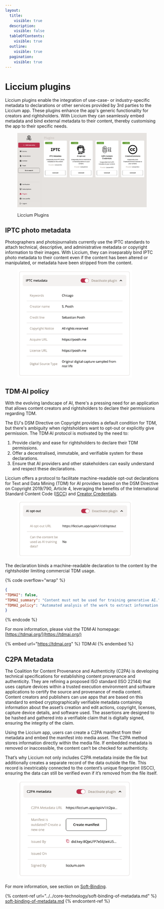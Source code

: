 ```yaml
---
layout:
  title:
    visible: true
  description:
    visible: false
  tableOfContents:
    visible: true
  outline:
    visible: true
  pagination:
    visible: true
---
```


# Liccium plugins

Liccium plugins enable the integration of use-case- or industry-specific metadata to declarations or other services provided by 3rd parties to the Liccium app. These plugins enhance the app's generic functionality for creators and rightsholders. With Liccium they can seamlessly embed metadata and bind external metadata to their content, thereby customising the app to their specific needs.

<figure><img src="../../.gitbook/assets/Liccium Plugins@2x.png" alt=""><figcaption><p>Liccium Plugins</p></figcaption></figure>

## IPTC photo metadata

Photographers and photojournalists currently use the IPTC standards to attach technical, descriptive, and administrative metadata or copyright information to their images. With Liccium, they can inseparably bind IPTC photo metadata to their content even if the content has been altered or manipulated, or metadata have been stripped from the content.

<figure><img src="../../.gitbook/assets/IPTC 2@2x.png" alt="" width="375"><figcaption></figcaption></figure>

## TDM·AI policy

With the evolving landscape of AI, there's a pressing need for an application that allows content creators and rightsholders to declare their permissions regarding TDM.&#x20;

The EU's DSM Directive on Copyright provides a default condition for TDM, but there's ambiguity when rightsholders want to opt-out or explicitly give permission. The TDM·AI protocol is motivated by the need to:

1. Provide clarity and ease for rightsholders to declare their TDM permissions.
2. Offer a decentralised, immutable, and verifiable system for these declarations.
3. Ensure that AI providers and other stakeholders can easily understand and respect these declarations.

Liccium offers a protocol to facilitate machine-readable opt-out declarations for Text and Data Mining (TDM) for AI providers based on the DSM Directive on Copyright 2019/790, Article 4, leveraging the benefits of the International Standard Content Code ([ISCC](https://iscc.codes)) and [Creator Credentials](https://docs.creatorcredentials.com/).

<figure><img src="../../.gitbook/assets/tdmai 2@2x.png" alt="" width="375"><figcaption></figcaption></figure>

The declaration binds a machine-readable declaration to the content by the rightsholder limiting commercial TDM usage.

{% code overflow="wrap" %}
```json
{
"TDMAI": false,
"TDMAI_summary": "Content must not be used for training generative AI.",
"TDMAI_policy": "Automated analysis of the work to extract information from it, especially about patterns, trends, and correlations for the purpose of training models and applications of generative AI, is reserved. Text and Data Mining (TDM) is permitted for general purpose AI systems that do not generate synthetic audio, image, video, or text content and for scientific research purposes or for temporary acts of reproduction as provided for in Article 5(1) of Directive 2001/29/EC."
}
```
{% endcode %}

For more information, please visit the TDM·AI homepage:  [https://tdmai.org/](https://tdmai.org/)

{% embed url="https://tdmai.org" %}
TDM·AI
{% endembed %}

## C2PA Metadata

The Coalition for Content Provenance and Authenticity (C2PA) is developing technical specifications for establishing content provenance and authenticity. They are refining a proposed ISO standard (ISO 22144) that uses capture devices within a trusted execution environment and software applications to certify the source and provenance of media content. Content creators and publishers can use apps that are based on this standard to embed cryptographically verifiable metadata containing information about the asset’s creation and edit actions, copyright, licenses, capture device details, and software used. The assertions are designed to be hashed and gathered into a verifiable claim that is digitally signed, ensuring the integrity of the claim.

Using the Liccium app, users can create a C2PA manifest from their metadata and embed the manifest into media asset. The C2PA method stores information directly within the media file. If embedded metadata is removed or inaccessible, the content can’t be checked for authenticity.&#x20;

That’s why Liccium not only includes C2PA metadata inside the file but additionally creates a separate record of the data outside the file. This record is inextricably connected to the content’s unique fingerprint (ISCC), ensuring the data can still be verified even if it’s removed from the file itself.&#x20;

<figure><img src="../../.gitbook/assets/c2pa@2x.png" alt="" width="375"><figcaption></figcaption></figure>

For more information, see section on [Soft-Binding](../../core-technology/soft-binding-of-metadata.md).

{% content-ref url="../../core-technology/soft-binding-of-metadata.md" %}
[soft-binding-of-metadata.md](../../core-technology/soft-binding-of-metadata.md)
{% endcontent-ref %}
